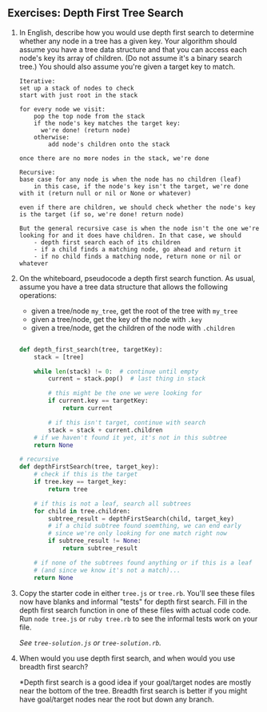 ## Exercises: Depth First Tree Search

1. In English, describe how you would use depth first search to determine whether any node in a tree has a given key. Your algorithm should assume you have a tree data structure and that you can access each node's key its array of children. (Do not assume it's a binary search tree.) You should also assume you're given a target key to match.



	```
	Iterative:
	set up a stack of nodes to check
	start with just root in the stack

	for every node we visit:
		pop the top node from the stack
		if the node's key matches the target key:
		  we're done! (return node)
		otherwise:
			add node's children onto the stack

	once there are no more nodes in the stack, we're done

	```

	```
	Recursive:
	base case for any node is when the node has no children (leaf)
		in this case, if the node's key isn't the target, we're done with it (return null or nil or None or whatever)

	even if there are children, we should check whether the node's key is the target (if so, we're done! return node)

	But the general recursive case is when the node isn't the one we're looking for and it does have children. In that case, we should
		- depth first search each of its children
		- if a child finds a matching node, go ahead and return it
		- if no child finds a matching node, return none or nil or whatever
	```

1. On the whiteboard, pseudocode a depth first search function. As usual, assume you have a tree data structure that allows the following operations:

	* given a tree/node `my_tree`, get the root of the tree with `my_tree`
	* given a tree/node, get the key of the node with `.key`
	* given a tree/node, get the children of the node with `.children`



	```python

	def depth_first_search(tree, targetKey):
		stack = [tree]

		while len(stack) != 0:  # continue until empty
			current = stack.pop()  # last thing in stack

			# this might be the one we were looking for
			if current.key == targetKey:
				return current

			# if this isn't target, continue with search
			stack = stack + current.children
		# if we haven't found it yet, it's not in this subtree
		return None
	```

	```python
	# recursive
	def depthFirstSearch(tree, target_key):
		# check if this is the target
		if tree.key == target_key:
			return tree

		# if this is not a leaf, search all subtrees
		for child in tree.children:
			subtree_result = depthFirstSearch(child, target_key)
			# if a child subtree found soemthing, we can end early
			# since we're only looking for one match right now
			if subtree_result != None:
				return subtree_result

		# if none of the subtrees found anything or if this is a leaf
		# (and since we know it's not a match)...
		return None
	```



1. Copy the starter code in either `tree.js` or `tree.rb`.  You'll see these files now have blanks and informal "tests" for depth first search.  Fill in the depth first search function in one of these files with actual code code. Run `node tree.js` or `ruby tree.rb` to see the informal tests work on your file.

	*See `tree-solution.js` or `tree-solution.rb`.*


1. When would you use depth first search, and when would you use breadth first search?

	*Depth first search is a good idea if your goal/target nodes are mostly near the bottom of the tree. Breadth first search is better if you might have goal/target nodes near the root but down any branch.
